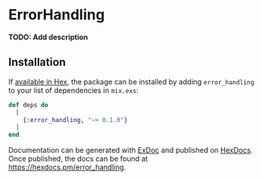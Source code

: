 # ErrorHandling

**TODO: Add description**

## Installation

If [available in Hex](https://hex.pm/docs/publish), the package can be installed
by adding `error_handling` to your list of dependencies in `mix.exs`:

```elixir
def deps do
  [
    {:error_handling, "~> 0.1.0"}
  ]
end
```

Documentation can be generated with [ExDoc](https://github.com/elixir-lang/ex_doc)
and published on [HexDocs](https://hexdocs.pm). Once published, the docs can
be found at <https://hexdocs.pm/error_handling>.

